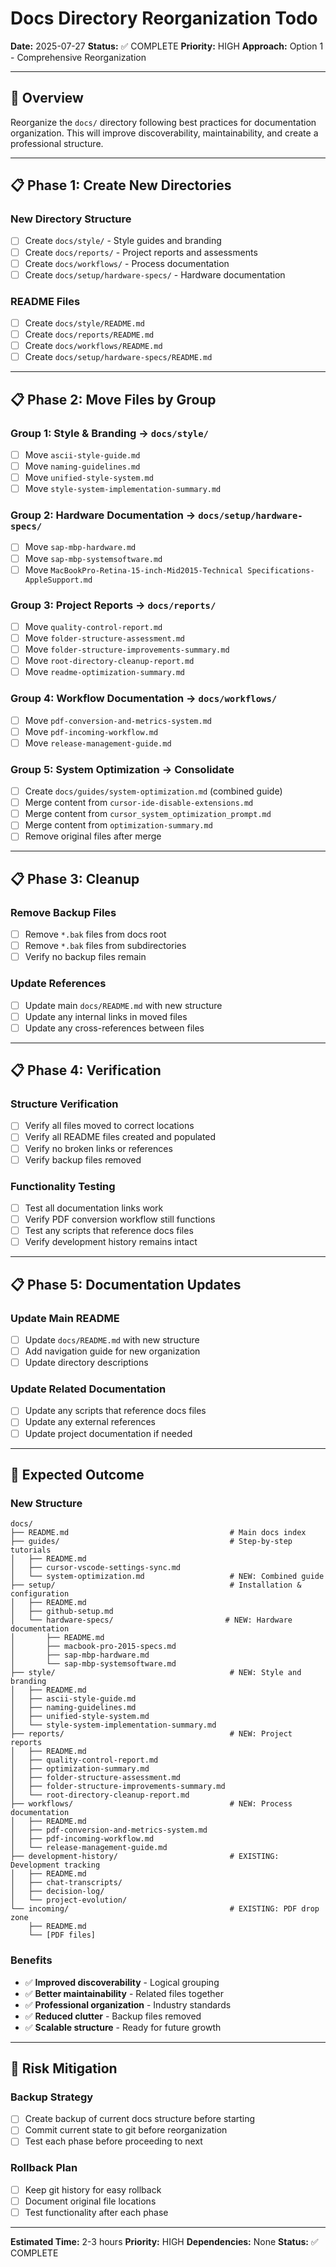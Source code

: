 # Docs Directory Reorganization Todo

**Date:** 2025-07-27
**Status:** ✅ COMPLETE
**Priority:** HIGH
**Approach:** Option 1 - Comprehensive Reorganization

---

## 🎯 **Overview**

Reorganize the `docs/` directory following best practices for documentation organization. This will improve discoverability, maintainability, and create a professional structure.

---

## 📋 **Phase 1: Create New Directories**

### **New Directory Structure**
- [ ] Create `docs/style/` - Style guides and branding
- [ ] Create `docs/reports/` - Project reports and assessments
- [ ] Create `docs/workflows/` - Process documentation
- [ ] Create `docs/setup/hardware-specs/` - Hardware documentation

### **README Files**
- [ ] Create `docs/style/README.md`
- [ ] Create `docs/reports/README.md`
- [ ] Create `docs/workflows/README.md`
- [ ] Create `docs/setup/hardware-specs/README.md`

---

## 📋 **Phase 2: Move Files by Group**

### **Group 1: Style & Branding → `docs/style/`**
- [ ] Move `ascii-style-guide.md`
- [ ] Move `naming-guidelines.md`
- [ ] Move `unified-style-system.md`
- [ ] Move `style-system-implementation-summary.md`

### **Group 2: Hardware Documentation → `docs/setup/hardware-specs/`**
- [ ] Move `sap-mbp-hardware.md`
- [ ] Move `sap-mbp-systemsoftware.md`
- [ ] Move `MacBookPro-Retina-15-inch-Mid2015-Technical Specifications-AppleSupport.md`

### **Group 3: Project Reports → `docs/reports/`**
- [ ] Move `quality-control-report.md`
- [ ] Move `folder-structure-assessment.md`
- [ ] Move `folder-structure-improvements-summary.md`
- [ ] Move `root-directory-cleanup-report.md`
- [ ] Move `readme-optimization-summary.md`

### **Group 4: Workflow Documentation → `docs/workflows/`**
- [ ] Move `pdf-conversion-and-metrics-system.md`
- [ ] Move `pdf-incoming-workflow.md`
- [ ] Move `release-management-guide.md`

### **Group 5: System Optimization → Consolidate**
- [ ] Create `docs/guides/system-optimization.md` (combined guide)
- [ ] Merge content from `cursor-ide-disable-extensions.md`
- [ ] Merge content from `cursor_system_optimization_prompt.md`
- [ ] Merge content from `optimization-summary.md`
- [ ] Remove original files after merge

---

## 📋 **Phase 3: Cleanup**

### **Remove Backup Files**
- [ ] Remove `*.bak` files from docs root
- [ ] Remove `*.bak` files from subdirectories
- [ ] Verify no backup files remain

### **Update References**
- [ ] Update main `docs/README.md` with new structure
- [ ] Update any internal links in moved files
- [ ] Update any cross-references between files

---

## 📋 **Phase 4: Verification**

### **Structure Verification**
- [ ] Verify all files moved to correct locations
- [ ] Verify all README files created and populated
- [ ] Verify no broken links or references
- [ ] Verify backup files removed

### **Functionality Testing**
- [ ] Test all documentation links work
- [ ] Verify PDF conversion workflow still functions
- [ ] Test any scripts that reference docs files
- [ ] Verify development history remains intact

---

## 📋 **Phase 5: Documentation Updates**

### **Update Main README**
- [ ] Update `docs/README.md` with new structure
- [ ] Add navigation guide for new organization
- [ ] Update directory descriptions

### **Update Related Documentation**
- [ ] Update any scripts that reference docs files
- [ ] Update any external references
- [ ] Update project documentation if needed

---

## 🎯 **Expected Outcome**

### **New Structure**
```
docs/
├── README.md                                    # Main docs index
├── guides/                                      # Step-by-step tutorials
│   ├── README.md
│   ├── cursor-vscode-settings-sync.md
│   └── system-optimization.md                   # NEW: Combined guide
├── setup/                                       # Installation & configuration
│   ├── README.md
│   ├── github-setup.md
│   └── hardware-specs/                         # NEW: Hardware documentation
│       ├── README.md
│       ├── macbook-pro-2015-specs.md
│       ├── sap-mbp-hardware.md
│       └── sap-mbp-systemsoftware.md
├── style/                                       # NEW: Style and branding
│   ├── README.md
│   ├── ascii-style-guide.md
│   ├── naming-guidelines.md
│   ├── unified-style-system.md
│   └── style-system-implementation-summary.md
├── reports/                                     # NEW: Project reports
│   ├── README.md
│   ├── quality-control-report.md
│   ├── optimization-summary.md
│   ├── folder-structure-assessment.md
│   ├── folder-structure-improvements-summary.md
│   └── root-directory-cleanup-report.md
├── workflows/                                   # NEW: Process documentation
│   ├── README.md
│   ├── pdf-conversion-and-metrics-system.md
│   ├── pdf-incoming-workflow.md
│   └── release-management-guide.md
├── development-history/                         # EXISTING: Development tracking
│   ├── README.md
│   ├── chat-transcripts/
│   ├── decision-log/
│   └── project-evolution/
└── incoming/                                    # EXISTING: PDF drop zone
    ├── README.md
    └── [PDF files]
```

### **Benefits**
- ✅ **Improved discoverability** - Logical grouping
- ✅ **Better maintainability** - Related files together
- ✅ **Professional organization** - Industry standards
- ✅ **Reduced clutter** - Backup files removed
- ✅ **Scalable structure** - Ready for future growth

---

## 🚨 **Risk Mitigation**

### **Backup Strategy**
- [ ] Create backup of current docs structure before starting
- [ ] Commit current state to git before reorganization
- [ ] Test each phase before proceeding to next

### **Rollback Plan**
- [ ] Keep git history for easy rollback
- [ ] Document original file locations
- [ ] Test functionality after each phase

---

**Estimated Time:** 2-3 hours
**Priority:** HIGH
**Dependencies:** None
**Status:** ✅ COMPLETE
